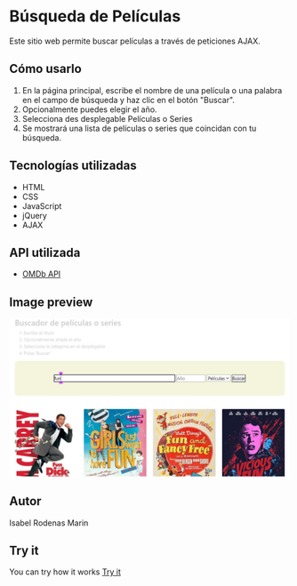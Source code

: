 # Búsqueda de Películas

Este sitio web permite buscar películas a través de peticiones AJAX.

## Cómo usarlo

1. En la página principal, escribe el nombre de una película o una palabra en el campo de búsqueda y haz clic en el botón "Buscar".
2. Opcionalmente puedes elegir el año.
3. Selecciona des desplegable Películas o Series
4. Se mostrará una lista de películas o series que coincidan con tu búsqueda.

## Tecnologías utilizadas

- HTML
- CSS
- JavaScript
- jQuery
- AJAX

## API utilizada

- [OMDb API](http://www.omdbapi.com/)

## Image preview
![Preview](https://raw.githubusercontent.com/isromar/javascript/main/api_rest_omdb/preview.JPG)

## Autor
Isabel Rodenas Marin

## Try it

You can try how it works [Try it](https://isabelrodenas.es/movies)